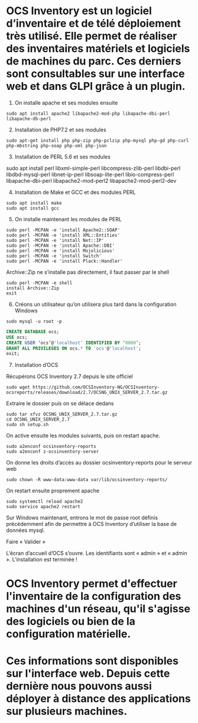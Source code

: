 # OCS Inventory est un logiciel d’inventaire et de télé déploiement très utilisé. Elle permet de réaliser des inventaires matériels et logiciels de machines du parc. Ces derniers sont consultables sur une interface web et dans GLPI grâce à un plugin.

1. On installe apache et ses modules ensuite 

```shell
sudo apt install apache2 libapache2-mod-php libapache-dbi-perl libapache-db-perl
```

2. Installation de PHP7.2 et ses modules

```shell
sudo apt-get install php php-zip php-pclzip php-mysql php-gd php-curl php-mbstring php-soap php-xml php-json
```

3. Installation de PERL 5.6 et ses modules

sudo apt install perl libxml-simple-perl libcompress-zlib-perl libdbi-perl libdbd-mysql-perl libnet-ip-perl libsoap-lite-perl libio-compress-perl libapache-dbi-perl  libapache2-mod-perl2 libapache2-mod-perl2-dev 

4. Installation de Make et GCC et des modules PERL

```shell
sudo apt install make
sudo apt install gcc
```

5. On installe maintenant les modules de PERL

```shell
sudo perl -MCPAN -e 'install Apache2::SOAP'
sudo perl -MCPAN -e 'install XML::Entities'
sudo perl -MCPAN -e 'install Net::IP'
sudo perl -MCPAN -e 'install Apache::DBI'
sudo perl -MCPAN -e 'install Mojolicious'
sudo perl -MCPAN -e 'install Switch'
sudo perl -MCPAN -e 'install Plack::Handler'
```

Archive::Zip ne s’installe pas directement, il faut passer par le shell

```shell
sudo perl -MCPAN -e shell 
install Archive::Zip
exit
```

6. Créons un utilisateur qu’on utilisera plus tard dans la configuration Windows

```shell
sudo mysql -u root -p
```

```sql
CREATE DATABASE ocs;
USE ocs;
CREATE USER ‘ocs’@'localhost' IDENTIFIED BY ‘0000’;
GRANT ALL PRIVILEGES ON ocs.* TO 'ocs'@'localhost';
exit;
```

7. Installation d’OCS

Récupérons OCS Inventory 2.7 depuis le site officiel

```shell
sudo wget https://github.com/OCSInventory-NG/OCSInventory-ocsreports/releases/download/2.7/OCSNG_UNIX_SERVER_2.7.tar.gz
```

Extraire le dossier puis on se délace dedans

```shell
sudo tar xfvz OCSNG_UNIX_SERVER_2.7.tar.gz
cd OCSNG_UNIX_SERVER_2.7
sudo sh setup.sh
```

On active ensuite les modules suivants, puis on restart apache.

```shell
sudo a2enconf ocsinventory-reports
sudo a2enconf z-ocsinventory-server
```

On donne les droits d’accès au dossier ocsinventory-reports pour le serveur web

```shell
sudo chown -R www-data:www-data var/lib/ocsinventory-reports/
```

On restart ensuite proprement apache

```shell
sudo systemctl reload apache2
sudo service apache2 restart
```

Sur Windows maintenant, entrons le mot de passe root définis précédemment afin de permettre à OCS Inventory d’utiliser la base de données mysql.
 
Faire « Valider »

L’écran d’accueil d’OCS s’ouvre. Les identifiants sont « admin » et « admin ».
L’installation est terminée !

# OCS Inventory permet d'effectuer l'inventaire de la configuration des machines d'un réseau, qu'il s'agisse des logiciels ou bien de la configuration matérielle. 

# Ces informations sont disponibles sur l'interface web. Depuis cette dernière nous pouvons aussi déployer à distance des applications sur plusieurs machines.

